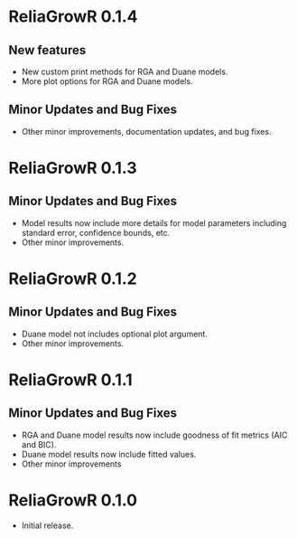 # ReliaGrowR 0.1.4

## New features
* New custom print methods for RGA and Duane models.
* More plot options for RGA and Duane models.

## Minor Updates and Bug Fixes
* Other minor improvements, documentation updates, and bug fixes.

# ReliaGrowR 0.1.3

## Minor Updates and Bug Fixes
* Model results now include more details for model parameters including standard error, confidence bounds, etc.
* Other minor improvements.

# ReliaGrowR 0.1.2

## Minor Updates and Bug Fixes
* Duane model not includes optional plot argument.
* Other minor improvements.

# ReliaGrowR 0.1.1

## Minor Updates and Bug Fixes
* RGA and Duane model results now include goodness of fit metrics (AIC and BIC).
* Duane model results now include fitted values.
* Other minor improvements

# ReliaGrowR 0.1.0

* Initial release.
